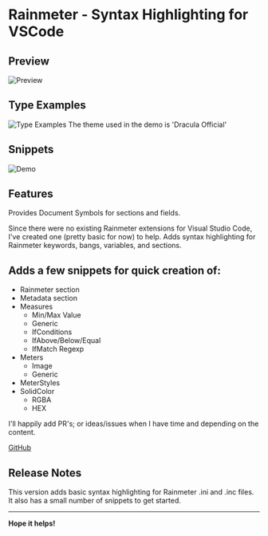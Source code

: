 # Rainmeter - Syntax Highlighting for VSCode

## Preview

![Preview](./images/preview.png)

## Type Examples

![Type Examples](./images/example.png)
The theme used in the demo is 'Dracula Official'

## Snippets

![Demo](./images/demo.gif)

## Features

Provides Document Symbols for sections and fields.

Since there were no existing Rainmeter extensions for Visual Studio Code, I've created one (pretty basic for now) to help.
Adds syntax highlighting for Rainmeter keywords, bangs, variables, and sections.

## Adds a few snippets for quick creation of:

- Rainmeter section
- Metadata section
- Measures
  - Min/Max Value
  - Generic
  - IfConditions
  - IfAbove/Below/Equal
  - IfMatch Regexp
- Meters
  - Image
  - Generic
- MeterStyles
- SolidColor
  - RGBA
  - HEX

I'll happily add PR's; or ideas/issues when I have time and depending on the content.

[GitHub](https://github.com/will-shaw/ws-rainmeter)

## Release Notes

This version adds basic syntax highlighting for Rainmeter .ini and .inc files.
It also has a small number of snippets to get started.

---

**Hope it helps!**
